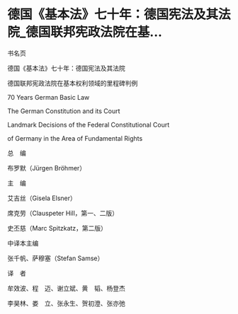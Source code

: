 # 德国《基本法》七十年：德国宪法及其法院_德国联邦宪政法院在基...

书名页

德国《基本法》七十年：德国宪法及其法院

德国联邦宪政法院在基本权利领域的里程碑判例

70 Years German Basic Law

The German Constitution and its Court

Landmark Decisions of the Federal Constitutional Court

of Germany in the Area of Fundamental Rights

总　编

布罗默（Jürgen Bröhmer）

主　编

艾吉丝（Gisela Elsner）

席克劳（Clauspeter Hill，第一、二版）

史丕慈（Marc Spitzkatz，第二版）

中译本主编

张千帆、萨穆塞（Stefan Samse）

译　者

牟效波、程　迈、谢立斌、黄　韬、杨登杰

李昊林、娄　立、张永生、贺初澄、张亦弛